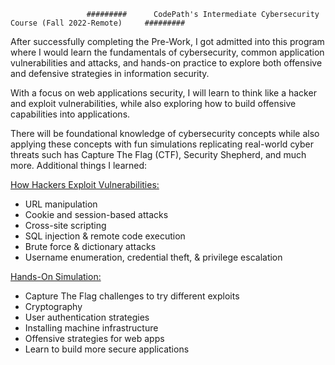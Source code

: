                      #########      CodePath's Intermediate Cybersecurity Course (Fall 2022-Remote)     #########   
                     

After successfully completing the Pre-Work, I got admitted into this program where I would learn the fundamentals of cybersecurity, common application vulnerabilities and attacks, and hands-on practice to explore both offensive and defensive strategies in information security. 

With a focus on web applications security, I will learn to think like a hacker and exploit vulnerabilities, while also exploring how to build offensive capabilities into applications. 

There will be foundational knowledge of cybersecurity concepts while also applying these concepts with fun simulations replicating real-world cyber threats such has Capture The Flag (CTF), Security Shepherd, and much more. Additional things I learned:

 <ins>How Hackers Exploit Vulnerabilities:</ins>                                                          
- URL manipulation
- Cookie and session-based attacks
- Cross-site scripting
- SQL injection & remote code execution
- Brute force & dictionary attacks
- Username enumeration, credential theft, & privilege escalation


 <ins>Hands-On Simulation:</ins>
- Capture The Flag challenges to try different exploits
- Cryptography
- User authentication strategies
- Installing machine infrastructure
- Offensive strategies for web apps
- Learn to build more secure applications
